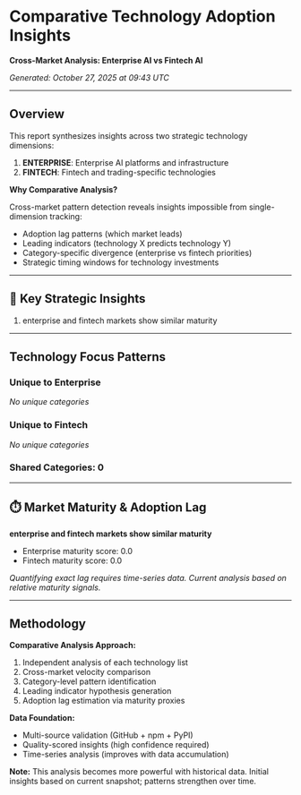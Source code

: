 # Comparative Technology Adoption Insights

**Cross-Market Analysis: Enterprise AI vs Fintech AI**

*Generated: October 27, 2025 at 09:43 UTC*

---

## Overview

This report synthesizes insights across two strategic technology dimensions:

1. **ENTERPRISE**: Enterprise AI platforms and infrastructure
2. **FINTECH**: Fintech and trading-specific technologies

**Why Comparative Analysis?**

Cross-market pattern detection reveals insights impossible from single-dimension tracking:
- Adoption lag patterns (which market leads)
- Leading indicators (technology X predicts technology Y)
- Category-specific divergence (enterprise vs fintech priorities)
- Strategic timing windows for technology investments

---

## 🎯 Key Strategic Insights

1. enterprise and fintech markets show similar maturity

---

## Technology Focus Patterns

### Unique to Enterprise

*No unique categories*

### Unique to Fintech

*No unique categories*

### Shared Categories: 0

---

## ⏱️ Market Maturity & Adoption Lag

**enterprise and fintech markets show similar maturity**

- Enterprise maturity score: 0.0
- Fintech maturity score: 0.0

*Quantifying exact lag requires time-series data. Current analysis based on relative maturity signals.*

---

## Methodology

**Comparative Analysis Approach:**
1. Independent analysis of each technology list
2. Cross-market velocity comparison
3. Category-level pattern identification
4. Leading indicator hypothesis generation
5. Adoption lag estimation via maturity proxies

**Data Foundation:**
- Multi-source validation (GitHub + npm + PyPI)
- Quality-scored insights (high confidence required)
- Time-series analysis (improves with data accumulation)

**Note:** This analysis becomes more powerful with historical data. Initial insights based on current snapshot; patterns strengthen over time.
